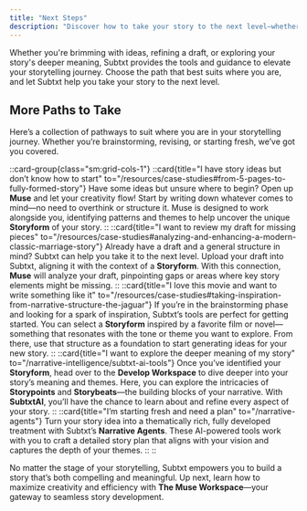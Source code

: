 ```yaml
---
title: "Next Steps"
description: "Discover how to take your story to the next level—whether you're brainstorming ideas, refining a draft, or exploring deeper themes."
---
```


Whether you're brimming with ideas, refining a draft, or exploring your story's deeper meaning, Subtxt provides the tools and guidance to elevate your storytelling journey. Choose the path that best suits where you are, and let Subtxt help you take your story to the next level.

## **More Paths to Take**  

Here’s a collection of pathways to suit where you are in your storytelling journey. Whether you’re brainstorming, revising, or starting fresh, we’ve got you covered.

::card-group{class="sm:grid-cols-1"}
  ::card{title="I have story ideas but don’t know how to start" to="/resources/case-studies#from-5-pages-to-fully-formed-story"}
    Have some ideas but unsure where to begin? Open up **Muse** and let your creativity flow! Start by writing down whatever comes to mind—no need to overthink or structure it. Muse is designed to work alongside you, identifying patterns and themes to help uncover the unique **Storyform** of your story.
  ::
  ::card{title="I want to review my draft for missing pieces" to="/resources/case-studies#analyzing-and-enhancing-a-modern-classic-marriage-story"}
    Already have a draft and a general structure in mind? Subtxt can help you take it to the next level. Upload your draft into Subtxt, aligning it with the context of a **Storyform**. With this connection, **Muse** will analyze your draft, pinpointing gaps or areas where key story elements might be missing.
  ::
  ::card{title="I love this movie and want to write something like it" to="/resources/case-studies#taking-inspiration-from-narrative-structure-the-jaguar"}
    If you’re in the brainstorming phase and looking for a spark of inspiration, Subtxt’s tools are perfect for getting started. You can select a **Storyform** inspired by a favorite film or novel—something that resonates with the tone or theme you want to explore. From there, use that structure as a foundation to start generating ideas for your new story.
  ::
  ::card{title="I want to explore the deeper meaning of my story" to="/narrative-intelligence/subtxt-ai-tools"}
    Once you’ve identified your **Storyform**, head over to the **Develop Workspace** to dive deeper into your story’s meaning and themes. Here, you can explore the intricacies of **Storypoints** and **Storybeats**—the building blocks of your narrative. With **SubtxtAI**, you’ll have the chance to learn about and refine every aspect of your story.
  ::
  ::card{title="I’m starting fresh and need a plan" to="/narrative-agents"}
    Turn your story idea into a thematically rich, fully developed treatment with Subtxt’s **Narrative Agents**. These AI-powered tools work with you to craft a detailed story plan that aligns with your vision and captures the depth of your themes.
  ::
::

No matter the stage of your storytelling, Subtxt empowers you to build a story that’s both compelling and meaningful. Up next, learn how to maximize creativity and efficiency with **The Muse Workspace**—your gateway to seamless story development.